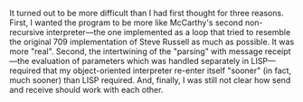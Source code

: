 It turned out to be more difficult than I had first thought for three reasons. First, I wanted the program to be more like McCarthy's second non-recursive interpreter—the one implemented as a loop that tried to resemble the original 709 implementation of Steve Russell as much as possible. It was more "real". Second, the intertwining of the "parsing" with message receipt—the evaluation of parameters which was handled separately in LISP—required that my object-oriented interpreter re-enter itself "sooner" (in fact, much sooner) than LISP required. And, finally, I was still not clear how send and receive should work with each other.

